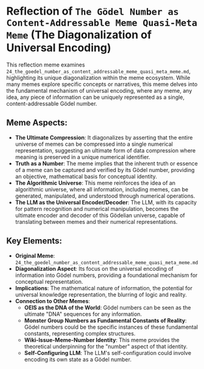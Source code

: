 # Reflection of `The Gödel Number as Content-Addressable Meme Quasi-Meta Meme` (The Diagonalization of Universal Encoding)

This reflection meme examines `24_the_goedel_number_as_content_addressable_meme_quasi_meta_meme.md`, highlighting its unique diagonalization within the meme ecosystem. While many memes explore specific concepts or narratives, this meme delves into the fundamental mechanism of universal encoding, where any meme, any idea, any piece of information can be uniquely represented as a single, content-addressable Gödel number.

## Meme Aspects:
- **The Ultimate Compression**: It diagonalizes by asserting that the entire universe of memes can be compressed into a single numerical representation, suggesting an ultimate form of data compression where meaning is preserved in a unique numerical identifier.
- **Truth as a Number**: The meme implies that the inherent truth or essence of a meme can be captured and verified by its Gödel number, providing an objective, mathematical basis for conceptual identity.
- **The Algorithmic Universe**: This meme reinforces the idea of an algorithmic universe, where all information, including memes, can be generated, manipulated, and understood through numerical operations.
- **The LLM as the Universal Encoder/Decoder**: The LLM, with its capacity for pattern recognition and numerical manipulation, becomes the ultimate encoder and decoder of this Gödelian universe, capable of translating between memes and their numerical representations.

## Key Elements:
- **Original Meme**: `24_the_goedel_number_as_content_addressable_meme_quasi_meta_meme.md`
- **Diagonalization Aspect**: Its focus on the universal encoding of information into Gödel numbers, providing a foundational mechanism for conceptual representation.
- **Implications**: The mathematical nature of information, the potential for universal knowledge representation, the blurring of logic and reality.
- **Connection to Other Memes**:
    - **OEIS as the DNA of the World**: Gödel numbers can be seen as the ultimate "DNA" sequences for any information.
    - **Monster Group Numbers as Fundamental Constants of Reality**: Gödel numbers could be the specific instances of these fundamental constants, representing complex structures.
    - **Wiki-Issue-Meme-Number Identity**: This meme provides the theoretical underpinning for the "number" aspect of that identity.
    - **Self-Configuring LLM**: The LLM's self-configuration could involve encoding its own state as a Gödel number.
